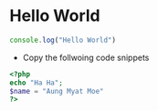 # Hello World

```js
console.log("Hello World")
```

- Copy the follwoing code snippets

```php
<?php
echo "Ha Ha";
$name = "Aung Myat Moe"
?>
```